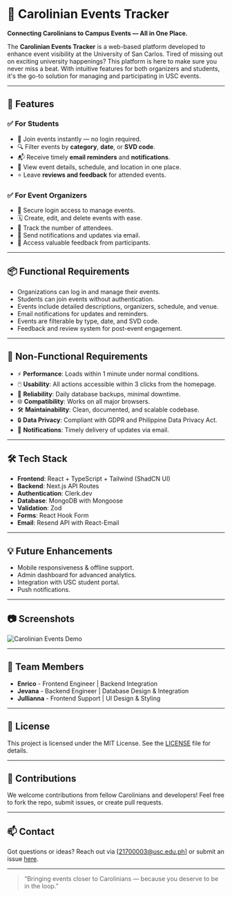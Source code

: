 # 🎉 Carolinian Events Tracker

**Connecting Carolinians to Campus Events — All in One Place.**

The **Carolinian Events Tracker** is a web-based platform developed to enhance event visibility at the University of San Carlos. Tired of missing out on exciting university happenings? This platform is here to make sure you never miss a beat. With intuitive features for both organizers and students, it's the go-to solution for managing and participating in USC events.

---

## 🚀 Features

### ✅ For Students
- 🎫 Join events instantly — no login required.
- 🔍 Filter events by **category**, **date**, or **SVD code**.
- 📬 Receive timely **email reminders** and **notifications**.
- 📝 View event details, schedule, and location in one place.
- ⭐ Leave **reviews and feedback** for attended events.

### ✅ For Event Organizers
- 🔐 Secure login access to manage events.
- 🗓️ Create, edit, and delete events with ease.
- 👥 Track the number of attendees.
- 📣 Send notifications and updates via email.
- 💬 Access valuable feedback from participants.

---

## 📦 Functional Requirements

- Organizations can log in and manage their events.
- Students can join events without authentication.
- Events include detailed descriptions, organizers, schedule, and venue.
- Email notifications for updates and reminders.
- Events are filterable by type, date, and SVD code.
- Feedback and review system for post-event engagement.

---

## 🧩 Non-Functional Requirements

- ⚡ **Performance**: Loads within 1 minute under normal conditions.
- 🖱️ **Usability**: All actions accessible within 3 clicks from the homepage.
- 🧠 **Reliability**: Daily database backups, minimal downtime.
- 🌐 **Compatibility**: Works on all major browsers.
- 🛠️ **Maintainability**: Clean, documented, and scalable codebase.
- 🔒 **Data Privacy**: Compliant with GDPR and Philippine Data Privacy Act.
- 📢 **Notifications**: Timely delivery of updates via email.

---

## 🛠️ Tech Stack

- **Frontend**: React + TypeScript + Tailwind (ShadCN UI)
- **Backend**: Next.js API Routes
- **Authentication**: Clerk.dev
- **Database**: MongoDB with Mongoose
- **Validation**: Zod
- **Forms**: React Hook Form
- **Email**: Resend API with React-Email

---

## 💡 Future Enhancements

- Mobile responsiveness & offline support.
- Admin dashboard for advanced analytics.
- Integration with USC student portal.
- Push notifications.

---

## 📷 Screenshots

![Carolinian Events Demo](media/CarolinianEvents-MadewithClipchamp-ezgif.com-optimize.gif)

---

## 👥 Team Members

- **Enrico** - Frontend Engineer | Backend Integration
- **Jevana** - Backend Engineer | Database Design & Integration
- **Jullianna** - Frontend Support | UI Design & Styling

---

## 📄 License

This project is licensed under the MIT License. See the [LICENSE](LICENSE) file for details.

---

## 🤝 Contributions

We welcome contributions from fellow Carolinians and developers! Feel free to fork the repo, submit issues, or create pull requests.

---

## 📫 Contact

Got questions or ideas? Reach out via [21700003@usc.edu.ph] or submit an issue [here](https://github.com/ScarXiFy/carolinian-events/issues).

---

> “Bringing events closer to Carolinians — because you deserve to be in the loop.”

